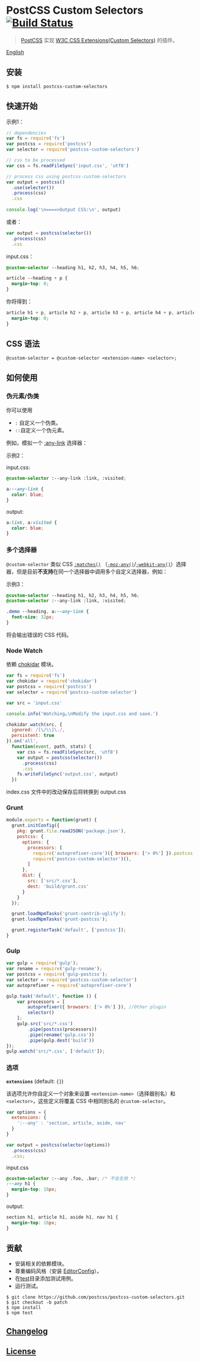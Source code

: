 # PostCSS Custom Selectors [![Build Status](https://travis-ci.org/postcss/postcss-custom-selectors.svg)](https://travis-ci.org/postcss/postcss-custom-selectors)

> [PostCSS](https://github.com/postcss/postcss) 实现 [W3C CSS Extensions(Custom Selectors)](http://dev.w3.org/csswg/css-extensions/#custom-selectors) 的插件。

[English](README.md)

## 安装

    $ npm install postcss-custom-selectors

## 快速开始

示例1：

```js
// dependencies
var fs = require('fs')
var postcss = require('postcss')
var selector = require('postcss-custom-selectors')

// css to be processed
var css = fs.readFileSync('input.css', 'utf8')

// process css using postcss-custom-selectors
var output = postcss()
  .use(selector())
  .process(css)
  .css
  
console.log('\n====>Output CSS:\n', output)  
```

或者：

```js
var output = postcss(selector())
  .process(css)
  .css
```

input.css：

```css
@custom-selector --heading h1, h2, h3, h4, h5, h6;

article --heading + p { 
  margin-top: 0;
}
```

你将得到：

```css
article h1 + p, article h2 + p, article h3 + p, article h4 + p, article h5 + p, article h6 + p {
  margin-top: 0;
}
```

## CSS 语法

    @custom-selector = @custom-selector <extension-name> <selector>;


## 如何使用

### 伪元素/伪类

你可以使用 

* `:` 自定义一个伪类。
* `::`自定义一个伪元素。

例如，模拟一个 [:any-link](http://dev.w3.org/csswg/selectors/#the-any-link-pseudo) 选择器：

示例2：

input.css:

```css
@custom-selector :--any-link :link, :visited;

a:--any-link {
  color: blue;
}
```

output:

```css
a:link, a:visited {
  color: blue;
}
```
### 多个选择器

`@custom-selector` 类似 CSS [`:matches()`](http://dev.w3.org/csswg/selectors-4/#matches) （[`-moz-any()`](https://developer.mozilla.org/en-US/docs/Web/CSS/:any)/[`-webkit-any()`](http://css-tricks.com/almanac/selectors/m/matches/)）选择器，但是目前**不支持**在同一个选择器中调用多个自定义选择器，例如：

示例3：

```css
@custom-selector --heading h1, h2, h3, h4, h5, h6;
@custom-selector :--any-link :link, :visited;

.demo --heading, a:--any-link { 
  font-size: 32px;
}
```
将会输出错误的 CSS 代码。

### Node Watch

依赖 [chokidar](#) 模块。

```js
var fs = require('fs')
var chokidar = require('chokidar')
var postcss = require('postcss')
var selector = require('postcss-custom-selector')

var src = 'input.css'

console.info('Watching…\nModify the input.css and save.')

chokidar.watch(src, {
  ignored: /[\/\\]\./,
  persistent: true
}).on('all',
  function(event, path, stats) {
    var css = fs.readFileSync(src, 'utf8')
    var output = postcss(selector())
      .process(css)
      .css
    fs.writeFileSync('output.css', output)
  })
```
index.css 文件中的改动保存后将转换到 output.css

### Grunt

```js
module.exports = function(grunt) {
  grunt.initConfig({
    pkg: grunt.file.readJSON('package.json'),
    postcss: {
      options: {
        processors: [
          require('autoprefixer-core')({ browsers: ['> 0%'] }).postcss, //Other plugin
          require('postcss-custom-selector')(),
        ]
      },
      dist: {
        src: ['src/*.css'],
        dest: 'build/grunt.css'
      }
    }
  });

  grunt.loadNpmTasks('grunt-contrib-uglify');
  grunt.loadNpmTasks('grunt-postcss');

  grunt.registerTask('default', ['postcss']);
}
```

### Gulp

```js
var gulp = require('gulp');
var rename = require('gulp-rename');
var postcss = require('gulp-postcss');
var selector = require('postcss-custom-selector')
var autoprefixer = require('autoprefixer-core')

gulp.task('default', function () {
    var processors = [
        autoprefixer({ browsers: ['> 0%'] }), //Other plugin
        selector()
    ];
    gulp.src('src/*.css')
        .pipe(postcss(processors))
        .pipe(rename('gulp.css'))
        .pipe(gulp.dest('build'))
});
gulp.watch('src/*.css', ['default']);
```



### 选项

**`extensions`** (default: `{}`)

该选项允许你自定义一个对象来设置 `<extension-name>`（选择器别名）和 `<selector>`，这些定义将覆盖 CSS 中相同别名的 `@custom-selector`。

```js
var options = {
  extensions: {
    ':--any' : 'section, article, aside, nav'
  }
}

var output = postcss(selector(options))
  .process(css)
  .css;
```

input.css

```css
@custom-selector :--any .foo, .bar; /* 不会生效 */
:--any h1 {
  margin-top: 16px;
}
```

output:

```css
section h1, article h1, aside h1, nav h1 {
  margin-top: 16px;
}
```


## 贡献

* 安装相关的依赖模块。
* 尊重编码风格（安装 [EditorConfig](http://editorconfig.org/)）。
* 在[test](test)目录添加测试用例。
* 运行测试。

```
$ git clone https://github.com/postcss/postcss-custom-selectors.git
$ git checkout -b patch
$ npm install
$ npm test
```

## [Changelog](CHANGELOG.md)

## [License](LICENSE)
